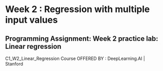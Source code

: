 # Week 2 : Regression with multiple input values
## Programming Assignment: Week 2 practice lab: Linear regression
C1_W2_Linear_Regression
Course OFFERED BY : DeepLearning.AI | Stanford